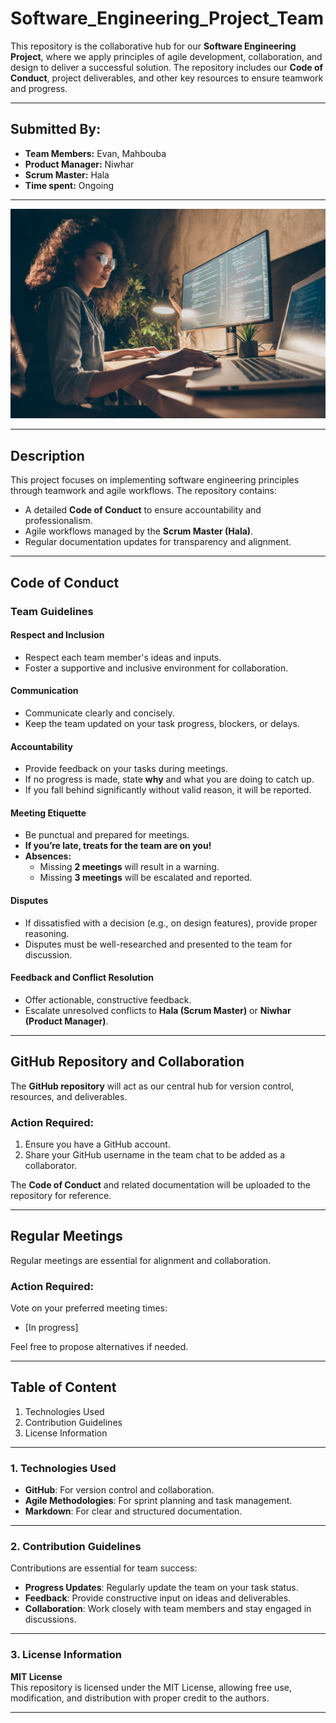 # **Software_Engineering_Project_Team**
This repository is the collaborative hub for our **Software Engineering Project**, where we apply principles of agile development, collaboration, and design to deliver a successful solution. The repository includes our **Code of Conduct**, project deliverables, and other key resources to ensure teamwork and progress.

---

## **Submitted By:**
- **Team Members:** Evan, Mahbouba  
- **Product Manager:** Niwhar  
- **Scrum Master:** Hala  
- **Time spent:** Ongoing  

---

<img src='https://github.com/Evan-Balson/SE-Spring-Project/blob/main/cover.jpg' alt="Team Project Banner" />

---

## **Description**
This project focuses on implementing software engineering principles through teamwork and agile workflows. The repository contains:

- A detailed **Code of Conduct** to ensure accountability and professionalism.  
- Agile workflows managed by the **Scrum Master (Hala)**.  
- Regular documentation updates for transparency and alignment.  

---

## **Code of Conduct**

### **Team Guidelines**
#### **Respect and Inclusion**
- Respect each team member's ideas and inputs.  
- Foster a supportive and inclusive environment for collaboration.  

#### **Communication**
- Communicate clearly and concisely.  
- Keep the team updated on your task progress, blockers, or delays.  

#### **Accountability**
- Provide feedback on your tasks during meetings.  
- If no progress is made, state **why** and what you are doing to catch up.  
- If you fall behind significantly without valid reason, it will be reported.  

#### **Meeting Etiquette**
- Be punctual and prepared for meetings.  
- **If you’re late, treats for the team are on you!**  
- **Absences:**  
  - Missing **2 meetings** will result in a warning.  
  - Missing **3 meetings** will be escalated and reported.  

#### **Disputes**
- If dissatisfied with a decision (e.g., on design features), provide proper reasoning.  
- Disputes must be well-researched and presented to the team for discussion.  

#### **Feedback and Conflict Resolution**
- Offer actionable, constructive feedback.  
- Escalate unresolved conflicts to **Hala (Scrum Master)** or **Niwhar (Product Manager)**.  

---

## **GitHub Repository and Collaboration**
The **GitHub repository** will act as our central hub for version control, resources, and deliverables.

### **Action Required:**
1. Ensure you have a GitHub account.  
2. Share your GitHub username in the team chat to be added as a collaborator.  

The **Code of Conduct** and related documentation will be uploaded to the repository for reference.  

---

## **Regular Meetings**
Regular meetings are essential for alignment and collaboration.  

### **Action Required:**  
Vote on your preferred meeting times:  
- [In progress]  

Feel free to propose alternatives if needed.  

---

## **Table of Content**
1. Technologies Used  
2. Contribution Guidelines  
3. License Information  

---

### **1. Technologies Used**
- **GitHub**: For version control and collaboration.  
- **Agile Methodologies**: For sprint planning and task management.  
- **Markdown**: For clear and structured documentation.  

---

### **2. Contribution Guidelines**
Contributions are essential for team success:  
- **Progress Updates**: Regularly update the team on your task status.  
- **Feedback**: Provide constructive input on ideas and deliverables.  
- **Collaboration**: Work closely with team members and stay engaged in discussions.  

---

### **3. License Information**
**MIT License**  
This repository is licensed under the MIT License, allowing free use, modification, and distribution with proper credit to the authors.  

---
